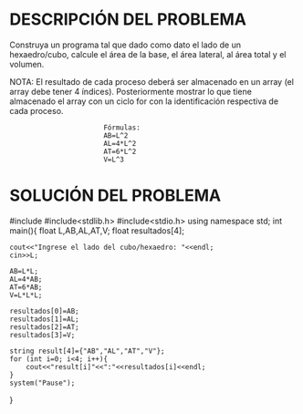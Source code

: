 # DESCRIPCIÓN DEL PROBLEMA

 Construya un programa tal que dado como dato el lado de un hexaedro/cubo, calcule el área de la base, el área lateral, al área total y el volumen.

 NOTA: El resultado de cada proceso deberá ser almacenado en un array (el array debe tener 4 índices). Posteriormente mostrar lo que tiene almacenado el array con un ciclo for con la identificación respectiva de cada proceso.

                           Fórmulas:
                           AB=L^2
                           AL=4*L^2
                           AT=6*L^2
                           V=L^3

# SOLUCIÓN DEL PROBLEMA

 #include<iostream>
 #include<stdlib.h>
 #include<stdio.h>
  using namespace std;
   int main(){
    float L,AB,AL,AT,V;
    float resultados[4];

    cout<<"Ingrese el lado del cubo/hexaedro: "<<endl;
    cin>>L;

    AB=L*L;
    AL=4*AB;
    AT=6*AB;
    V=L*L*L;

    resultados[0]=AB;
    resultados[1]=AL;
    resultados[2]=AT;
    resultados[3]=V;

    string result[4]={"AB","AL","AT","V"};
    for (int i=0; i<4; i++){
        cout<<"result[i]"<<":"<<resultados[i]<<endl;
    }
    system("Pause");
   }
